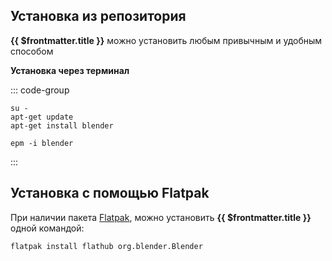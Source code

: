 ## Установка из репозитория

**{{ $frontmatter.title }}** можно установить любым привычным и удобным способом

<!--@include: ./software-repo.md-->

**Установка через терминал**

::: code-group

```shell[apt-get]
su -
apt-get update
apt-get install blender
```
```shell[epm]
epm -i blender
```

:::

## Установка c помощью Flatpak

При наличии пакета [Flatpak](/flatpak), можно установить **{{ $frontmatter.title }}** одной командой:

```shell
flatpak install flathub org.blender.Blender
```

<!--@include: ./software-flatpak.md-->